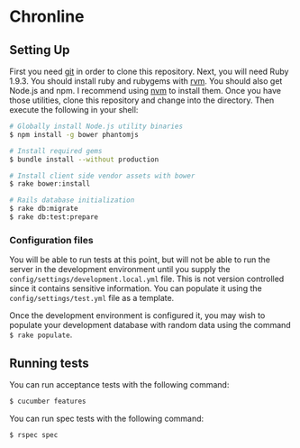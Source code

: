 Chronline
=========

Setting Up
----------

First you need [git](http://git-scm.com/book/en/Getting-Started-Installing-Git) in order to clone this repository. Next, you will need Ruby 1.9.3. You should install ruby and rubygems with [rvm](https://rvm.io/rvm/install/). You should also get Node.js and npm. I recommend using [nvm](https://github.com/creationix/nvm) to install them. Once you have those utilities, clone this repository and change into the directory. Then execute the following in your shell:

```bash
# Globally install Node.js utility binaries
$ npm install -g bower phantomjs

# Install required gems
$ bundle install --without production

# Install client side vendor assets with bower
$ rake bower:install

# Rails database initialization
$ rake db:migrate
$ rake db:test:prepare
```

### Configuration files

You will be able to run tests at this point, but will not be able to run the server in the development environment until you supply the `config/settings/development.local.yml` file. This is not version controlled since it contains sensitive information. You can populate it using the `config/settings/test.yml` file as a template.

Once the development environment is configured it, you may wish to populate your development database with random data using the command `$ rake populate`.

Running tests
-------------

You can run acceptance tests with the following command:

```bash
$ cucumber features
```

You can run spec tests with the following command:

```bash
$ rspec spec
```
